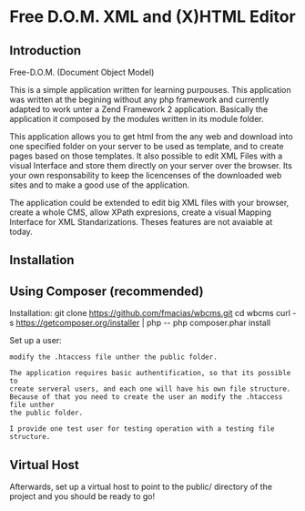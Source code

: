 Free D.O.M. XML and (X)HTML Editor
==================================

Introduction
------------
Free-D.O.M. (Document Object Model)

This is a simple application written for learning purpouses.
This application was written at the begining without any php framework and
currently adapted to work unter a Zend Framework 2 application. Basically the 
application it composed by the modules written in its module folder.

This application allows you to get html from the any web and download into one
specified folder on your server to be used as template, and to create pages based on those templates.
It also possible to edit XML Files with a visual Interface and store them directly 
on your server over the browser. Its your own responsability to keep the licencenses of the downloaded 
web sites and to make a good use of the application. 

The application could be extended to edit big XML files with your browser,
create a whole CMS, allow XPath expresions, create a visual Mapping Interface
for XML Standarizations. Theses features are not avaiable at today.

Installation
------------

Using Composer (recommended)
----------------------------
Installation:
    git clone https://github.com/fmacias/wbcms.git
    cd wbcms
    curl -s https://getcomposer.org/installer | php --
    php composer.phar install
   
Set up a user:

    modify the .htaccess file unther the public folder.

    The application requires basic authentification, so that its possible to
    create serveral users, and each one will have his own file structure.
    Because of that you need to create the user an modify the .htaccess file unther 
    the public folder.

    I provide one test user for testing operation with a testing file structure.

Virtual Host
------------
Afterwards, set up a virtual host to point to the public/ directory of the
project and you should be ready to go!
